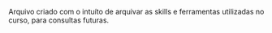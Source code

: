 Arquivo criado com o intuíto de arquivar as skills e ferramentas utilizadas no curso, para consultas futuras. 